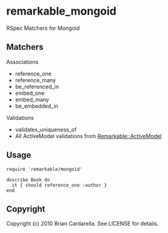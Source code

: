 # remarkable_mongoid
RSpec Matchers for Mongoid

## Matchers

Associations

* reference_one
* reference_many
* be_referenced_in
* embed_one
* embed_many
* be_embedded_in

Validations

* validates_uniqueness_of
* All ActiveModel validations from [Remarkable::ActiveModel](http://github.com/remarkable/remarkable/tree/master/remarkable_activemodel)

## Usage

    require 'remarkable/mongoid'

    describe Book do
      it { should reference_one :author }
    end
    
## Copyright

Copyright (c) 2010 Brian Cardarella. See LICENSE for details.

